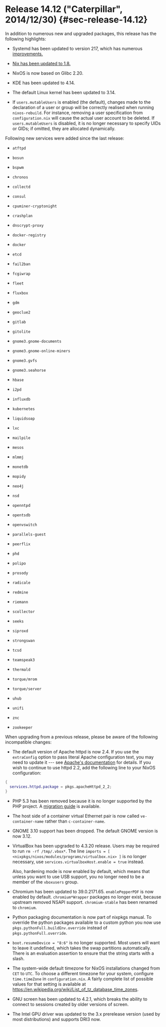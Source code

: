 # Release 14.12 ("Caterpillar", 2014/12/30) {#sec-release-14.12}

In addition to numerous new and upgraded packages, this release has the following highlights:

- Systemd has been updated to version 217, which has numerous [improvements.](http://lists.freedesktop.org/archives/systemd-devel/2014-October/024662.html)

- [Nix has been updated to 1.8.](https://www.mail-archive.com/nix-dev@lists.science.uu.nl/msg13957.html)

- NixOS is now based on Glibc 2.20.

- KDE has been updated to 4.14.

- The default Linux kernel has been updated to 3.14.

- If `users.mutableUsers` is enabled (the default), changes made to the declaration of a user or group will be correctly realised when running `nixos-rebuild`. For instance, removing a user specification from `configuration.nix` will cause the actual user account to be deleted. If `users.mutableUsers` is disabled, it is no longer necessary to specify UIDs or GIDs; if omitted, they are allocated dynamically.

Following new services were added since the last release:

- `atftpd`

- `bosun`

- `bspwm`

- `chronos`

- `collectd`

- `consul`

- `cpuminer-cryptonight`

- `crashplan`

- `dnscrypt-proxy`

- `docker-registry`

- `docker`

- `etcd`

- `fail2ban`

- `fcgiwrap`

- `fleet`

- `fluxbox`

- `gdm`

- `geoclue2`

- `gitlab`

- `gitolite`

- `gnome3.gnome-documents`

- `gnome3.gnome-online-miners`

- `gnome3.gvfs`

- `gnome3.seahorse`

- `hbase`

- `i2pd`

- `influxdb`

- `kubernetes`

- `liquidsoap`

- `lxc`

- `mailpile`

- `mesos`

- `mlmmj`

- `monetdb`

- `mopidy`

- `neo4j`

- `nsd`

- `openntpd`

- `opentsdb`

- `openvswitch`

- `parallels-guest`

- `peerflix`

- `phd`

- `polipo`

- `prosody`

- `radicale`

- `redmine`

- `riemann`

- `scollector`

- `seeks`

- `siproxd`

- `strongswan`

- `tcsd`

- `teamspeak3`

- `thermald`

- `torque/mrom`

- `torque/server`

- `uhub`

- `unifi`

- `znc`

- `zookeeper`

When upgrading from a previous release, please be aware of the following incompatible changes:

- The default version of Apache httpd is now 2.4. If you use the `extraConfig` option to pass literal Apache configuration text, you may need to update it --- see [Apache's documentation](http://httpd.apache.org/docs/2.4/upgrading.html) for details. If you wish to continue to use httpd 2.2, add the following line to your NixOS configuration:

```nix
{
  services.httpd.package = pkgs.apacheHttpd_2_2;
}
```

- PHP 5.3 has been removed because it is no longer supported by the PHP project. A [migration guide](http://php.net/migration54) is available.

- The host side of a container virtual Ethernet pair is now called `ve-container-name` rather than `c-container-name`.

- GNOME 3.10 support has been dropped. The default GNOME version is now 3.12.

- VirtualBox has been upgraded to 4.3.20 release. Users may be required to run `rm -rf /tmp/.vbox*`. The line `imports = [ <nixpkgs/nixos/modules/programs/virtualbox.nix> ]` is no longer necessary, use `services.virtualboxHost.enable = true` instead.

  Also, hardening mode is now enabled by default, which means that unless you want to use USB support, you no longer need to be a member of the `vboxusers` group.

- Chromium has been updated to 39.0.2171.65. `enablePepperPDF` is now enabled by default. `chromium*Wrapper` packages no longer exist, because upstream removed NSAPI support. `chromium-stable` has been renamed to `chromium`.

- Python packaging documentation is now part of nixpkgs manual. To override the python packages available to a custom python you now use `pkgs.pythonFull.buildEnv.override` instead of `pkgs.pythonFull.override`.

- `boot.resumeDevice = "8:6"` is no longer supported. Most users will want to leave it undefined, which takes the swap partitions automatically. There is an evaluation assertion to ensure that the string starts with a slash.

- The system-wide default timezone for NixOS installations changed from `CET` to `UTC`. To choose a different timezone for your system, configure `time.timeZone` in `configuration.nix`. A fairly complete list of possible values for that setting is available at <https://en.wikipedia.org/wiki/List_of_tz_database_time_zones>.

- GNU screen has been updated to 4.2.1, which breaks the ability to connect to sessions created by older versions of screen.

- The Intel GPU driver was updated to the 3.x prerelease version (used by most distributions) and supports DRI3 now.
